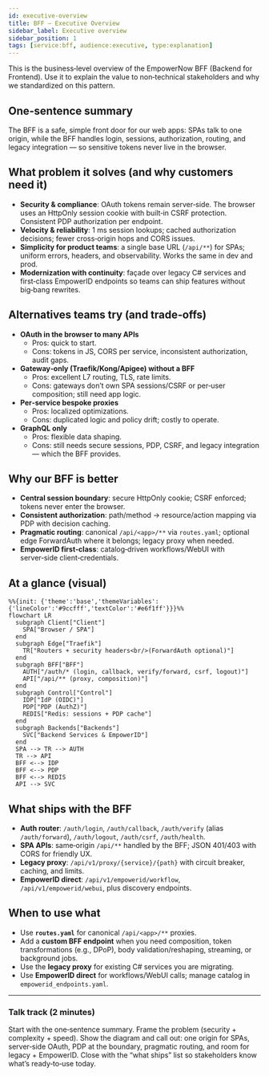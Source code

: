 ```yaml
---
id: executive-overview
title: BFF — Executive Overview
sidebar_label: Executive overview
sidebar_position: 1
tags: [service:bff, audience:executive, type:explanation]
---
```


This is the business‑level overview of the EmpowerNow BFF (Backend for Frontend). Use it to explain the value to non‑technical stakeholders and why we standardized on this pattern.

## One‑sentence summary

The BFF is a safe, simple front door for our web apps: SPAs talk to one origin, while the BFF handles login, sessions, authorization, routing, and legacy integration — so sensitive tokens never live in the browser.

## What problem it solves (and why customers need it)

- **Security & compliance**: OAuth tokens remain server‑side. The browser uses an HttpOnly session cookie with built‑in CSRF protection. Consistent PDP authorization per endpoint.
- **Velocity & reliability**: 1 ms session lookups; cached authorization decisions; fewer cross‑origin hops and CORS issues.
- **Simplicity for product teams**: a single base URL (`/api/**`) for SPAs; uniform errors, headers, and observability. Works the same in dev and prod.
- **Modernization with continuity**: façade over legacy C# services and first‑class EmpowerID endpoints so teams can ship features without big‑bang rewrites.

## Alternatives teams try (and trade‑offs)

- **OAuth in the browser to many APIs**
  - Pros: quick to start.  
  - Cons: tokens in JS, CORS per service, inconsistent authorization, audit gaps.
- **Gateway‑only (Traefik/Kong/Apigee) without a BFF**
  - Pros: excellent L7 routing, TLS, rate limits.  
  - Cons: gateways don’t own SPA sessions/CSRF or per‑user composition; still need app logic.
- **Per‑service bespoke proxies**
  - Pros: localized optimizations.  
  - Cons: duplicated logic and policy drift; costly to operate.
- **GraphQL only**
  - Pros: flexible data shaping.  
  - Cons: still needs secure sessions, PDP, CSRF, and legacy integration — which the BFF provides.

## Why our BFF is better

- **Central session boundary**: secure HttpOnly cookie; CSRF enforced; tokens never enter the browser.
- **Consistent authorization**: path/method → resource/action mapping via PDP with decision caching.
- **Pragmatic routing**: canonical `/api/<app>/**` via `routes.yaml`; optional edge ForwardAuth where it belongs; legacy proxy when needed.
- **EmpowerID first‑class**: catalog‑driven workflows/WebUI with server‑side client‑credentials.

## At a glance (visual)

```mermaid
%%{init: {'theme':'base','themeVariables':{'lineColor':'#9ccfff','textColor':'#e6f1ff'}}}%%
flowchart LR
  subgraph Client["Client"]
    SPA["Browser / SPA"]
  end
  subgraph Edge["Traefik"]
    TR["Routers + security headers<br/>(ForwardAuth optional)"]
  end
  subgraph BFF["BFF"]
    AUTH["/auth/* (login, callback, verify/forward, csrf, logout)"]
    API["/api/** (proxy, composition)"]
  end
  subgraph Control["Control"]
    IDP["IdP (OIDC)"]
    PDP["PDP (AuthZ)"]
    REDIS["Redis: sessions + PDP cache"]
  end
  subgraph Backends["Backends"]
    SVC["Backend Services & EmpowerID"]
  end
  SPA --> TR --> AUTH
  TR --> API
  BFF <--> IDP
  BFF <--> PDP
  BFF <--> REDIS
  API --> SVC
```

## What ships with the BFF

- **Auth router**: `/auth/login`, `/auth/callback`, `/auth/verify` (alias `/auth/forward`), `/auth/logout`, `/auth/csrf`, `/auth/health`.
- **SPA APIs**: same‑origin `/api/**` handled by the BFF; JSON 401/403 with CORS for friendly UX.
- **Legacy proxy**: `/api/v1/proxy/{service}/{path}` with circuit breaker, caching, and limits.
- **EmpowerID direct**: `/api/v1/empowerid/workflow`, `/api/v1/empowerid/webui`, plus discovery endpoints.

## When to use what

- Use **`routes.yaml`** for canonical `/api/<app>/**` proxies.
- Add a **custom BFF endpoint** when you need composition, token transformations (e.g., DPoP), body validation/reshaping, streaming, or background jobs.
- Use the **legacy proxy** for existing C# services you are migrating.
- Use **EmpowerID direct** for workflows/WebUI calls; manage catalog in `empowerid_endpoints.yaml`.

---

### Talk track (2 minutes)

Start with the one‑sentence summary. Frame the problem (security + complexity + speed). Show the diagram and call out: one origin for SPAs, server‑side OAuth, PDP at the boundary, pragmatic routing, and room for legacy + EmpowerID. Close with the “what ships” list so stakeholders know what’s ready‑to‑use today.


